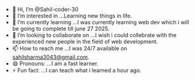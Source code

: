 - 👋 Hi, I’m @Sahil-coder-30
- 👀 I’m interested in ...Learning new things in life. 
- 🌱 I’m currently learning ...I was currently learning web dev which i will be going to complete till june 27 2025. 
- 💞️ I’m looking to collaborate on ...I wish i could collebrate with the experienced new people in the field of web development. 
- 📫 How to reach me ...I was 24/7 available on sahilsharma3043@gmail.com. 
- 😄 Pronouns: ...I am a fast learner. 
- ⚡ Fun fact: ...I can teach what i learned a hour ago. 

<!---
Sahil-coder-30/Sahil-coder-30 is a ✨ special ✨ repository because its `README.md` (this file) appears on your GitHub profile.
You can click the Preview link to take a look at your changes.
--->

